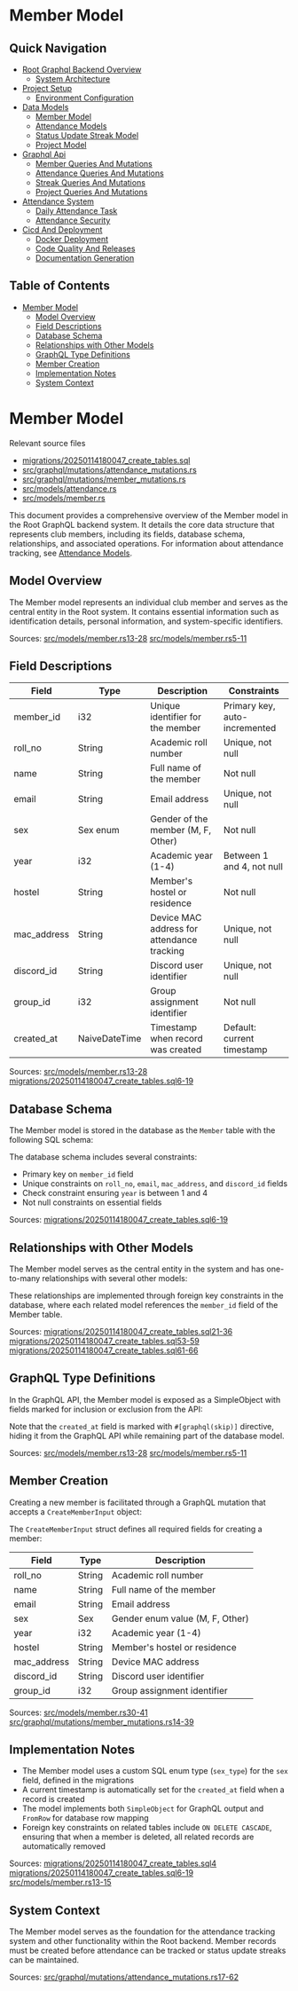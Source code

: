 # Member Model

## Quick Navigation

- [Root Graphql Backend Overview](1-root-graphql-backend-overview.md)
  - [System Architecture](1.1-system-architecture.md)
- [Project Setup](2-project-setup.md)
  - [Environment Configuration](2.1-environment-configuration.md)
- [Data Models](3-data-models.md)
  - [Member Model](3.1-member-model.md)
  - [Attendance Models](3.2-attendance-models.md)
  - [Status Update Streak Model](3.3-status-update-streak-model.md)
  - [Project Model](3.4-project-model.md)
- [Graphql Api](4-graphql-api.md)
  - [Member Queries And Mutations](4.1-member-queries-and-mutations.md)
  - [Attendance Queries And Mutations](4.2-attendance-queries-and-mutations.md)
  - [Streak Queries And Mutations](4.3-streak-queries-and-mutations.md)
  - [Project Queries And Mutations](4.4-project-queries-and-mutations.md)
- [Attendance System](5-attendance-system.md)
  - [Daily Attendance Task](5.1-daily-attendance-task.md)
  - [Attendance Security](5.2-attendance-security.md)
- [Cicd And Deployment](6-cicd-and-deployment.md)
  - [Docker Deployment](6.1-docker-deployment.md)
  - [Code Quality And Releases](6.2-code-quality-and-releases.md)
  - [Documentation Generation](6.3-documentation-generation.md)

## Table of Contents

- [Member Model](#member-model)
  - [Model Overview](#model-overview)
  - [Field Descriptions](#field-descriptions)
  - [Database Schema](#database-schema)
  - [Relationships with Other Models](#relationships-with-other-models)
  - [GraphQL Type Definitions](#graphql-type-definitions)
  - [Member Creation](#member-creation)
  - [Implementation Notes](#implementation-notes)
  - [System Context](#system-context)

# Member Model

Relevant source files

* [migrations/20250114180047\_create\_tables.sql](https://github.com/nitronium-ops/root/blob/f2ed7e90/migrations/20250114180047_create_tables.sql)
* [src/graphql/mutations/attendance\_mutations.rs](https://github.com/nitronium-ops/root/blob/f2ed7e90/src/graphql/mutations/attendance_mutations.rs)
* [src/graphql/mutations/member\_mutations.rs](https://github.com/nitronium-ops/root/blob/f2ed7e90/src/graphql/mutations/member_mutations.rs)
* [src/models/attendance.rs](https://github.com/nitronium-ops/root/blob/f2ed7e90/src/models/attendance.rs)
* [src/models/member.rs](https://github.com/nitronium-ops/root/blob/f2ed7e90/src/models/member.rs)

This document provides a comprehensive overview of the Member model in the Root GraphQL backend system. It details the core data structure that represents club members, including its fields, database schema, relationships, and associated operations. For information about attendance tracking, see [Attendance Models](/nitronium-ops/root/3.2-attendance-models).

## Model Overview

The Member model represents an individual club member and serves as the central entity in the Root system. It contains essential information such as identification details, personal information, and system-specific identifiers.

Sources: [src/models/member.rs13-28](https://github.com/nitronium-ops/root/blob/f2ed7e90/src/models/member.rs#L13-L28) [src/models/member.rs5-11](https://github.com/nitronium-ops/root/blob/f2ed7e90/src/models/member.rs#L5-L11)

## Field Descriptions

| Field | Type | Description | Constraints |
| --- | --- | --- | --- |
| member\_id | i32 | Unique identifier for the member | Primary key, auto-incremented |
| roll\_no | String | Academic roll number | Unique, not null |
| name | String | Full name of the member | Not null |
| email | String | Email address | Unique, not null |
| sex | Sex enum | Gender of the member (M, F, Other) | Not null |
| year | i32 | Academic year (1-4) | Between 1 and 4, not null |
| hostel | String | Member's hostel or residence | Not null |
| mac\_address | String | Device MAC address for attendance tracking | Unique, not null |
| discord\_id | String | Discord user identifier | Unique, not null |
| group\_id | i32 | Group assignment identifier | Not null |
| created\_at | NaiveDateTime | Timestamp when record was created | Default: current timestamp |

Sources: [src/models/member.rs13-28](https://github.com/nitronium-ops/root/blob/f2ed7e90/src/models/member.rs#L13-L28) [migrations/20250114180047\_create\_tables.sql6-19](https://github.com/nitronium-ops/root/blob/f2ed7e90/migrations/20250114180047_create_tables.sql#L6-L19)

## Database Schema

The Member model is stored in the database as the `Member` table with the following SQL schema:

The database schema includes several constraints:

* Primary key on `member_id` field
* Unique constraints on `roll_no`, `email`, `mac_address`, and `discord_id` fields
* Check constraint ensuring `year` is between 1 and 4
* Not null constraints on essential fields

Sources: [migrations/20250114180047\_create\_tables.sql6-19](https://github.com/nitronium-ops/root/blob/f2ed7e90/migrations/20250114180047_create_tables.sql#L6-L19)

## Relationships with Other Models

The Member model serves as the central entity in the system and has one-to-many relationships with several other models:

These relationships are implemented through foreign key constraints in the database, where each related model references the `member_id` field of the Member table.

Sources: [migrations/20250114180047\_create\_tables.sql21-36](https://github.com/nitronium-ops/root/blob/f2ed7e90/migrations/20250114180047_create_tables.sql#L21-L36) [migrations/20250114180047\_create\_tables.sql53-59](https://github.com/nitronium-ops/root/blob/f2ed7e90/migrations/20250114180047_create_tables.sql#L53-L59) [migrations/20250114180047\_create\_tables.sql61-66](https://github.com/nitronium-ops/root/blob/f2ed7e90/migrations/20250114180047_create_tables.sql#L61-L66)

## GraphQL Type Definitions

In the GraphQL API, the Member model is exposed as a SimpleObject with fields marked for inclusion or exclusion from the API:

Note that the `created_at` field is marked with `#[graphql(skip)]` directive, hiding it from the GraphQL API while remaining part of the database model.

Sources: [src/models/member.rs13-28](https://github.com/nitronium-ops/root/blob/f2ed7e90/src/models/member.rs#L13-L28) [src/models/member.rs5-11](https://github.com/nitronium-ops/root/blob/f2ed7e90/src/models/member.rs#L5-L11)

## Member Creation

Creating a new member is facilitated through a GraphQL mutation that accepts a `CreateMemberInput` object:

The `CreateMemberInput` struct defines all required fields for creating a member:

| Field | Type | Description |
| --- | --- | --- |
| roll\_no | String | Academic roll number |
| name | String | Full name of the member |
| email | String | Email address |
| sex | Sex | Gender enum value (M, F, Other) |
| year | i32 | Academic year (1-4) |
| hostel | String | Member's hostel or residence |
| mac\_address | String | Device MAC address |
| discord\_id | String | Discord user identifier |
| group\_id | i32 | Group assignment identifier |

Sources: [src/models/member.rs30-41](https://github.com/nitronium-ops/root/blob/f2ed7e90/src/models/member.rs#L30-L41) [src/graphql/mutations/member\_mutations.rs14-39](https://github.com/nitronium-ops/root/blob/f2ed7e90/src/graphql/mutations/member_mutations.rs#L14-L39)

## Implementation Notes

* The Member model uses a custom SQL enum type (`sex_type`) for the `sex` field, defined in the migrations
* A current timestamp is automatically set for the `created_at` field when a record is created
* The model implements both `SimpleObject` for GraphQL output and `FromRow` for database row mapping
* Foreign key constraints on related tables include `ON DELETE CASCADE`, ensuring that when a member is deleted, all related records are automatically removed

Sources: [migrations/20250114180047\_create\_tables.sql4](https://github.com/nitronium-ops/root/blob/f2ed7e90/migrations/20250114180047_create_tables.sql#L4-L4) [migrations/20250114180047\_create\_tables.sql6-19](https://github.com/nitronium-ops/root/blob/f2ed7e90/migrations/20250114180047_create_tables.sql#L6-L19) [src/models/member.rs13-15](https://github.com/nitronium-ops/root/blob/f2ed7e90/src/models/member.rs#L13-L15)

## System Context

The Member model serves as the foundation for the attendance tracking system and other functionality within the Root backend. Member records must be created before attendance can be tracked or status update streaks can be maintained.

Sources: [src/graphql/mutations/attendance\_mutations.rs17-62](https://github.com/nitronium-ops/root/blob/f2ed7e90/src/graphql/mutations/attendance_mutations.rs#L17-L62)